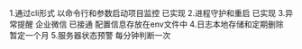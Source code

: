 1.通过cli形式 以命令行和参数启动项目监控  已实现
2.进程守护和重启  已实现
3.异常提醒 企业微信 已接通   配置信息存放在env文件中
4.日志本地存储和定期删除  暂定一个月
5.服务器状态预警  每分钟判断一次

